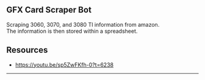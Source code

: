 ## GFX Card Scraper Bot

Scraping 3060, 3070, and 3080 TI information from amazon.<br />
The information is then stored within a spreadsheet.


Resources
---
- https://youtu.be/sp5ZwFKfh-0?t=6238

---
